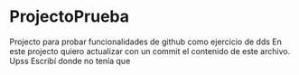 # ProjectoPrueba
Projecto para probar funcionalidades de github como ejercicio de dds
En este projecto quiero actualizar con un commit el contenido de este archivo.
Upss Escribí donde no tenía que
